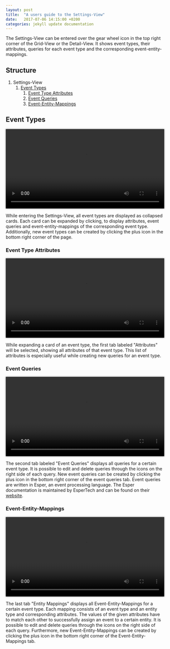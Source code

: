 ```yaml
---
layout: post
title:  "A users guide to the Settings-View"
date:   2017-07-06 14:15:00 +0200
categories: jekyll update documentation
---
```


The Settings-View can be entered over the gear wheel icon in the top right corner of the Grid-View or the Detail-View. It shows event types, their attributes, queries for each event type and the corresponding event-entity-mappings.

## Structure

1. Settings-View
    1. [Event Types](#event-types)
        1. [Event Type Attributes](#event-type-attributes)
        1. [Event Queries](#event-queries)
        1. [Event-Entity-Mappings](#event-entity-mappings)

## Event Types

<video style="width: 100%; height: auto; box-shadow: 0px 0px 5px #888888;" autoplay loop>
  <source src="/argos/resources/settings-view-event-types.webm" type="video/webm">
  Your browser does not support the video tag.
</video><p></p>

While entering the Settings-View, all event types are displayed as collapsed cards. Each card can be expanded by clicking, to display attributes, event queries and event-entity-mappings of the corresponding event type. Additionally, new event types can be created by clicking the plus icon in the bottom right corner of the page.

### Event Type Attributes

<video style="width: 100%; height: auto; box-shadow: 0px 0px 5px #888888;" autoplay loop>
  <source src="/argos/resources/settings-view-event-type-attributes.webm" type="video/webm">
  Your browser does not support the video tag.
</video><p></p>

While expanding a card of an event type, the first tab labeled "Attributes" will be selected, showing all attributes of that event type. This list of attributes is especially useful while creating new queries for an event type.

### Event Queries

<video style="width: 100%; height: auto; box-shadow: 0px 0px 5px #888888;" autoplay loop>
  <source src="/argos/resources/settings-view-event-queries.webm" type="video/webm">
  Your browser does not support the video tag.
</video><p></p>

The second tab labeled "Event Queries" displays all queries for a certain event type. It is possible to edit and delete queries through the icons on the right side of each query. New event queries can be created by clicking the plus icon in the bottom right corner of the event queries tab. Event queries are written in Esper, an event processing language. The Esper documentation is maintained by EsperTech and can be found on their [website](http://www.espertech.com/esper/documentation.php).

### Event-Entity-Mappings

<video style="width: 100%; height: auto; box-shadow: 0px 0px 5px #888888;" autoplay loop>
  <source src="/argos/resources/settings-view-event-entity-mappings.webm" type="video/webm">
  Your browser does not support the video tag.
</video><p></p>

The last tab "Entity Mappings" displays all Event-Entity-Mappings for a certain event type.  Each mapping consists of an event type and an entity type and corresponding attributes. The values of the given attributes have to match each other to successfully assign an event to a certain entity. It is possible to edit and delete queries through the icons on the right side of each query. Furthermore, new Event-Entity-Mappings can be created by clicking the plus icon in the bottom right corner of the Event-Entity-Mappings tab.
